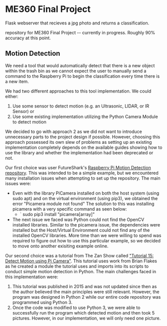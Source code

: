 # ME360 Final Project

Flask webserver that recieves a jpg photo and returns a classification.

repository for ME360 Final Project -- currently in progress. Roughly 90% accuracy at this point.

## Motion Detection
We need a tool that would automatically detect that there is a new object within the trash bin as we cannot expect the user to manually send a command to the Raspberry Pi to begin the classification every time there is a new item. 

We had two different approaches to this tool implementation. We could either:
1. Use some sensor to detect motion (e.g. an Ultrasonic, LIDAR, or IR Sensor) or
2. Use some existing implementation utilizing the Python Camera Module to detect motion

We decided to go with approach 2 as we did not want to introduce unnecessary parts to the project design if possible. However, choosing this approach possessed its own slew of problems as setting up an existing implementation completely depends on the available guides showing how to use the library and whether the implementation had been deprecated or not.

Our first choice was user FutureShark's [Raspberry Pi Motion Detection repository](https://gist.github.com/FutureSharks/ab4c22b719cdd894e3b7ffe1f5b8fd91). This was intended to be a simple example, but we encountered many installation issues when attempting to set up the repository. The main issues were:

- Even with the library PiCamera installed on both the host system (using sudo apt) and on the virtual environment (using pip3), we obtained the error "Picamera module not found" The solution to this was installing picamera with a very specific command as seen below:
	- ` sudo pip3 install "picamera[array]"
- The next issue we faced was Python could not find the OpenCV installed libraries. Similar to the picamera issue, the dependencies were installed but the Host/Virtual Environment could not find any of the installed OpenCV libraries. More time than we were willing to spend was required to figure out how to use this particular example, so we decided to move onto another exisiting example online.

Our second choice was a tutorial from The Zan Show called ["Tutorial 15: Detect Motion using Pi Camera"](http://thezanshow.com/electronics-tutorials/raspberry-pi/tutorial-15). This tutorial uses work from Brian Flakes as he created a module the tutorial uses and imports into its scripts to conduct simple motion detection in Python. The main challenges faced in this implementation were:

1. This tutorial was published in 2015 and was not updated since then as the author believed the main principles were still relevant. However, the program was designed in Python 2 while our entire code repository was programmed using Python 3.
2. Once the code was modified to use Python 3, we were able to successfully run the program which detected motion and then took 5 pictures. However, in our implementation, we will only need one picture. 

